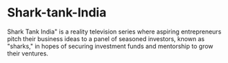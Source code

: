 # Shark-tank-India
Shark Tank India" is a reality television series where aspiring entrepreneurs pitch their business ideas to a panel of seasoned investors, known as "sharks," in hopes of securing investment funds and mentorship to grow their ventures. 

